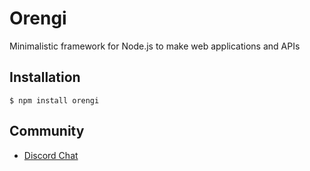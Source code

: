# Orengi

Minimalistic framework for Node.js to make web applications and APIs

## Installation

```
$ npm install orengi
```

## Community

- [Discord Chat](https://discord.gg/UfRbWj)
